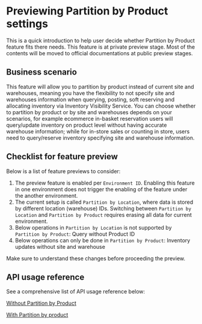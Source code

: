 # Previewing Partition by Product settings

This is a quick introduction to help user decide whether Partition by Product feature fits there needs. This feature is at private preview stage. Most of the contents will be moved to official documentations at public preview stages. 

## Business scenario

This feature will allow you to partition by product instead of current site and warehouses, meaning you have the flexibility to not specify site and warehouses information when querying, posting, soft reserving and allocating inventory via Inventory Visibility Service. You can choose whether to partition by product or by site and warehouses depends on your scenarios, for example ecommerce in-basket reservation users will query/update inventory on product level without having accurate warehouse information; while for in-store sales or counting in store, users need to query/reserve inventory specifying site and warehouse information.

## Checklist for feature preview

Below is a list of feature previews to consider: 

1. The preview feature is enabled per `Environment ID`. Enabling this feature in one environment does not trigger the enabling of the feature under the another environment. 
1. The current setup is called `Partition by Location`, where data is stored by different location (warehouse) IDs. Switching between `Partition by Location` and `Partition by Product` requires erasing all data for current environment. 
1. Below operations in `Partition by Location` is not supported by `Partition by Product`: Query without Product ID
1. Below operations can only be done in `Partition by Product`: Inventory updates without site and warehouse

Make sure to understand these changes before proceeding the preview. 

## API usage reference 

See a comprehensive list of API usage reference below: 

[Without Partition by Product](../ivtests/tests/21_partitionByDimension.spec.ts)

[With Partition by product](../ivtests/tests/22_partitionByProduct.spec.ts)
